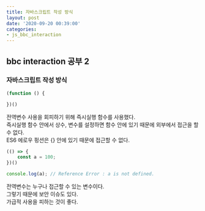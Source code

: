 ```yaml
---
title: 자바스크립트 작성 방식
layout: post
date: '2020-09-20 00:39:00'
categories:
- js_bbc_interaction
---
```


## bbc interaction 공부 2

### 자바스크립트 작성 방식

```javascript
(function () {

})()
```

전역변수 사용을 회피하기 위해 즉시실행 함수를 사용했다.  
즉시실행 함수 안에서 상수, 변수를 설정하면 함수 안에 있기 때문에 외부에서 접근을 할 수 없다.  
ES6 에로우 펑션은 {} 안에 있기 때문에 접근할 수 없다.

```javascript
(() => {
    const a = 100;
})()

console.log(a); // Reference Error : a is not defined.
```

전역변수는 누구나 접근할 수 있는 변수이다.  
그렇기 때문에 보안 이슈도 있다.  
가급적 사용을 피하는 것이 좋다.